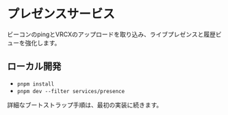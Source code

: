 # プレゼンスサービス

ビーコンのpingとVRCXのアップロードを取り込み、ライブプレゼンスと履歴ビューを強化します。

## ローカル開発

- `pnpm install`
- `pnpm dev --filter services/presence`

詳細なブートストラップ手順は、最初の実装に続きます。